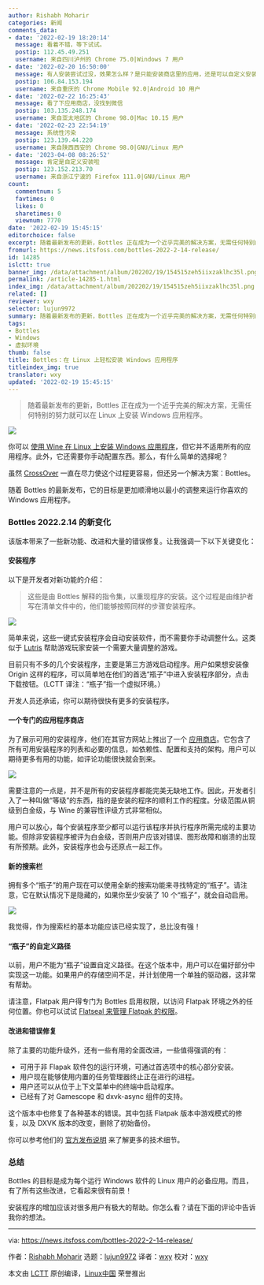 ```yaml
---
author: Rishabh Moharir
categories: 新闻
comments_data:
- date: '2022-02-19 18:20:14'
  message: 看着不错，等下试试。
  postip: 112.45.49.251
  username: 来自四川泸州的 Chrome 75.0|Windows 7 用户
- date: '2022-02-20 16:50:00'
  message: 有人安装尝试过没，效果怎么样？是只能安装商店里的应用，还是可以自定义安装应用。
  postip: 106.84.153.194
  username: 来自重庆的 Chrome Mobile 92.0|Android 10 用户
- date: '2022-02-22 16:25:43'
  message: 看了下应用商店，没找到微信
  postip: 103.135.248.174
  username: 来自亚太地区的 Chrome 98.0|Mac 10.15 用户
- date: '2022-02-23 22:54:19'
  message: 系统性污染
  postip: 123.139.44.220
  username: 来自陕西西安的 Chrome 98.0|GNU/Linux 用户
- date: '2023-04-08 08:26:52'
  message: 肯定是自定义安装啦
  postip: 123.152.213.70
  username: 来自浙江宁波的 Firefox 111.0|GNU/Linux 用户
count:
  commentnum: 5
  favtimes: 0
  likes: 0
  sharetimes: 0
  viewnum: 7770
date: '2022-02-19 15:45:15'
editorchoice: false
excerpt: 随着最新发布的更新，Bottles 正在成为一个近乎完美的解决方案，无需任何特别的努力就可以在 Linux 上安装 Windows 应用程序。
fromurl: https://news.itsfoss.com/bottles-2022-2-14-release/
id: 14285
islctt: true
banner_img: /data/attachment/album/202202/19/154515zeh5iixzaklhc35l.png
permalink: /article-14285-1.html
index_img: /data/attachment/album/202202/19/154515zeh5iixzaklhc35l.png.thumb.jpg
related: []
reviewer: wxy
selector: lujun9972
summary: 随着最新发布的更新，Bottles 正在成为一个近乎完美的解决方案，无需任何特别的努力就可以在 Linux 上安装 Windows 应用程序。
tags:
- Bottles
- Windows
- 虚拟环境
thumb: false
title: Bottles：在 Linux 上轻松安装 Windows 应用程序
titleindex_img: true
translator: wxy
updated: '2022-02-19 15:45:15'
---
```



> 
> 随着最新发布的更新，Bottles 正在成为一个近乎完美的解决方案，无需任何特别的努力就可以在 Linux 上安装 Windows 应用程序。
> 
> 
> 


![](/data/attachment/album/202202/19/154515zeh5iixzaklhc35l.png)


你可以 [使用 Wine 在 Linux 上安装 Windows 应用程序](https://itsfoss.com/use-windows-applications-linux/)，但它并不适用所有的应用程序。此外，它还需要你手动配置东西。那么，有什么简单的选择呢？


虽然 [CrossOver](https://news.itsfoss.com/crossover-21-1-0-release/) 一直在尽力使这个过程更容易，但还另一个解决方案：Bottles。


随着 Bottles 的最新发布，它的目标是更加顺滑地以最小的调整来运行你喜欢的 Windows 应用程序。


### Bottles 2022.2.14 的新变化


该版本带来了一些新功能、改进和大量的错误修复。让我强调一下以下关键变化：


#### 安装程序


以下是开发者对新功能的介绍：



> 
> 这些是由 Bottles 解释的指令集，以重现程序的安装。这个过程是由维护者写在清单文件中的，他们能够按照同样的步骤安装程序。
> 
> 
> 


![](/data/attachment/album/202202/19/154516ikllxak554z49kck.png)


简单来说，这些一键式安装程序会自动安装软件，而不需要你手动调整什么。这类似于 [Lutris](https://lutris.net/) 帮助游戏玩家安装一个需要大量调整的游戏。


目前只有不多的几个安装程序，主要是第三方游戏启动程序。用户如果想安装像 Origin 这样的程序，可以简单地在他们的首选“瓶子”中进入安装程序部分，点击下载按钮。（LCTT 译注：“瓶子”指一个虚拟环境。）


开发人员还承诺，你可以期待很快有更多的安装程序。


#### 一个专门的应用程序商店


为了展示可用的安装程序，他们在其官方网站上推出了一个 [应用商店](https://usebottles.com/appstore/)。它包含了所有可用安装程序的列表和必要的信息，如依赖性、配置和支持的架构。用户可以期待更多有用的功能，如评论功能很快就会到来。


![](/data/attachment/album/202202/19/154517by59resoy15g1eer.png)


需要注意的一点是，并不是所有的安装程序都能完美无缺地工作。因此，开发者引入了一种叫做“等级”的东西，指的是安装的程序的顺利工作的程度。分级范围从铜级到白金级，与 Wine 的兼容性评级方式非常相似。


用户可以放心，每个安装程序至少都可以运行该程序并执行程序所需完成的主要功能。但除非安装程序被评为白金级，否则用户应该对错误、图形故障和崩溃的出现有所预期。此外，安装程序也会与还原点一起工作。


#### 新的搜索栏


拥有多个“瓶子”的用户现在可以使用全新的搜索功能来寻找特定的“瓶子”。请注意，它在默认情况下是隐藏的，如果你至少安装了 10 个“瓶子”，就会自动启用。


![](/data/attachment/album/202202/19/154518sgd7whwwai1pv0ah.png)


我觉得，作为搜索栏的基本功能应该已经实现了，总比没有强！


#### “瓶子”的自定义路径


以前，用户不能为“瓶子”设置自定义路径。在这个版本中，用户可以在偏好部分中实现这一功能。如果用户的存储空间不足，并计划使用一个单独的驱动器，这非常有帮助。


请注意，Flatpak 用户得专门为 Bottles 启用权限，以访问 Flatpak 环境之外的任何位置。你也可以试试 [Flatseal 来管理 Flatpak 的权限](https://itsfoss.com/flatseal/)。


#### 改进和错误修复


除了主要的功能升级外，还有一些有用的全面改进，一些值得强调的有：


* 可用于非 Flapak 软件包的运行环境，可通过首选项中的核心部分安装。
* 用户现在能够使用内置的任务管理器终止正在进行的进程。
* 用户还可以从位于上下文菜单中的终端中启动程序。
* 已经有了对 Gamescope 和 dxvk-async 组件的支持。


这个版本中也修复了各种基本的错误。其中包括 Flatpak 版本中游戏模式的修复，以及 DXVK 版本的改变，删除了初始备份。


你可以参考他们的 [官方发布说明](https://usebottles.com/blog/release-2022.2.14/) 来了解更多的技术细节。


### 总结


Bottles 的目标是成为每个运行 Windows 软件的 Linux 用户的必备应用。而且，有了所有这些改进，它看起来很有前景！


安装程序的增加应该对很多用户有极大的帮助。你怎么看？请在下面的评论中告诉我你的想法。




---


via: <https://news.itsfoss.com/bottles-2022-2-14-release/>


作者：[Rishabh Moharir](https://news.itsfoss.com/author/rishabh/) 选题：[lujun9972](https://github.com/lujun9972) 译者：[wxy](https://github.com/wxy) 校对：[wxy](https://github.com/wxy)


本文由 [LCTT](https://github.com/LCTT/TranslateProject) 原创编译，[Linux中国](https://linux.cn/) 荣誉推出
